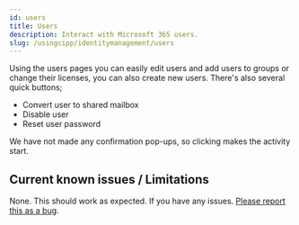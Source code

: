 ```yaml
---
id: users
title: Users
description: Interact with Microsoft 365 users.
slug: /usingcipp/identitymanagement/users
---
```


Using the users pages you can easily edit users and add users to groups or change their licenses, you can also create new users. There's also several quick buttons;

* Convert user to shared mailbox
* Disable user
* Reset user password

We have not made any confirmation pop-ups, so clicking makes the activity start.

## Current known issues / Limitations

None. This should work as expected. If you have any issues. [Please report this as a bug](https://github.com/KelvinTegelaar/CIPP/issues/new?assignees=&labels=&template=bug_report.md&title=BUG%3A+).
